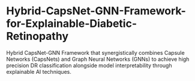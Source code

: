 # Hybrid-CapsNet-GNN-Framework-for-Explainable-Diabetic-Retinopathy
Hybrid CapsNet-GNN Framework that synergistically combines Capsule Networks (CapsNets) and Graph Neural Networks (GNNs) to achieve high precision DR classification alongside model interpretability through explainable AI techniques.
